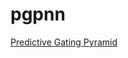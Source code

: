 # pgpnn
[Predictive Gating Pyramid](https://papers.nips.cc/paper/5549-modeling-deep-temporal-dependencies-with-recurrent-grammar-cells)
